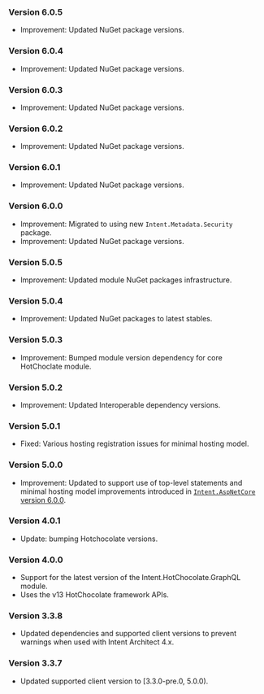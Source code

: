### Version 6.0.5

- Improvement: Updated NuGet package versions.

### Version 6.0.4

- Improvement: Updated NuGet package versions.

### Version 6.0.3

- Improvement: Updated NuGet package versions.

### Version 6.0.2

- Improvement: Updated NuGet package versions.

### Version 6.0.1

- Improvement: Updated NuGet package versions.

### Version 6.0.0

- Improvement: Migrated to using new `Intent.Metadata.Security` package.
- Improvement: Updated NuGet package versions.

### Version 5.0.5

- Improvement: Updated module NuGet packages infrastructure.

### Version 5.0.4

- Improvement: Updated NuGet packages to latest stables.

### Version 5.0.3

- Improvement: Bumped module version dependency for core HotChoclate module.

### Version 5.0.2

- Improvement: Updated Interoperable dependency versions.

### Version 5.0.1

- Fixed: Various hosting registration issues for minimal hosting model.

### Version 5.0.0

- Improvement: Updated to support use of top-level statements and minimal hosting model improvements introduced in [`Intent.AspNetCore` version 6.0.0](https://github.com/IntentArchitect/Intent.Modules.NET/blob/development/Modules/Intent.Modules.AspNetCore/release-notes.md#version-600).

### Version 4.0.1

- Update: bumping Hotchocolate versions.

### Version 4.0.0

- Support for the latest version of the Intent.HotChocolate.GraphQL module.
- Uses the v13 HotChocolate framework APIs.

### Version 3.3.8

- Updated dependencies and supported client versions to prevent warnings when used with Intent Architect 4.x.

### Version 3.3.7

- Updated supported client version to [3.3.0-pre.0, 5.0.0).
